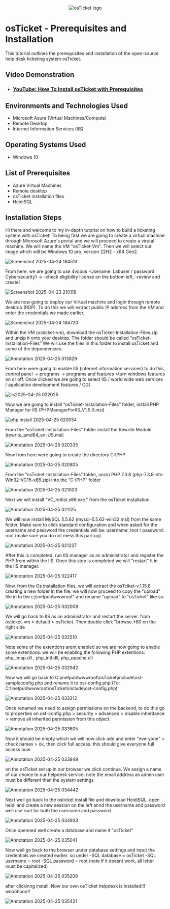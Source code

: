 <p align="center">
<img src="https://i.imgur.com/Clzj7Xs.png" alt="osTicket logo"/>
</p>

<h1>osTicket - Prerequisites and Installation</h1>
This tutorial outlines the prerequisites and installation of the open-source help desk ticketing system osTicket.<br />


<h2>Video Demonstration</h2>

- ### [YouTube: How To Install osTicket with Prerequisites](https://www.youtube.com)

<h2>Environments and Technologies Used</h2>

- Microsoft Azure (Virtual Machines/Compute)
- Remote Desktop
- Internet Information Services (IIS)

<h2>Operating Systems Used </h2>

- Windows 10</b>

<h2>List of Prerequisites</h2>

- Azure Virtual Machines
- Remote desktop
- osTicket installation files
- HeidiSQL

<h2>Installation Steps</h2>

Hi there and welcome to my in-depth tutorial on how to build a ticketing system with osTicket! To being first we are going to create a virtual machine through Microsoft Azure's portal and we will proceed to create a virutal machine. We will name the VM "osTicket-Vm". Then we will select our image which will be Windows 10 pro, version 22H2 - x64 Gen2.

![Screenshot 2025-04-24 184513](https://github.com/user-attachments/assets/9115db74-8537-42d1-a18d-7a244d3eb9c3)


From here, we are going to use 4vcpus
-Usename: Labuser / password: Cybersecurity1 -> 
-check eligibility license on the bottom left, 
-review and create!

![Screenshot 2025-04-23 210116](https://github.com/user-attachments/assets/1a1001d5-f603-47fd-a368-1f2191173203)

We are now going to deploy our Virtual machine and login through remote desktop (RDP). To do this we will extract public IP address from the VM and enter the credentials we made earlier.

![Screenshot 2025-04-24 184720](https://github.com/user-attachments/assets/ffa860b8-a80c-4c03-a39b-78ed5ccd8666)

Within the VM (osticket-vm), download the osTicket-Installation-Files.zip and unzip it onto your desktop. The folder should be called “osTicket-Installation-Files”
We will use the files in this folder to install osTicket and some of the dependencies.

![Annotation 2025-04-25 013829](https://github.com/user-attachments/assets/c95beeb2-c2db-4852-a70c-5f8c149f676f)

From here were going to enable IIS (internet information services) to do this, control panel -> programs -> programs and features >turn windows features on or off. Once clicked we are going to select IIS / world wide web services / applicaiton development features / CGI

![iis2025-04-25 022025](https://github.com/user-attachments/assets/2b2abce2-9a55-4838-b76c-ec41b64fa2a5)

Now we are going to install “osTicket-Installation-Files” folder, install PHP Manager for IIS (PHPManagerForIIS_V1.5.0.msi)

![php install 2025-04-25 020054](https://github.com/user-attachments/assets/193e2382-10ca-4638-8a40-9626b598db6b)

From the “osTicket-Installation-Files” folder install the Rewrite Module (rewrite_amd64_en-US.msi)

![Annotation 2025-04-25 020335](https://github.com/user-attachments/assets/269678e9-f110-4476-b301-d25917d942da)

Now from here were going to create the directory C:\PHP

![Annotation 2025-04-25 020805](https://github.com/user-attachments/assets/0b0dd6bc-a1c7-4644-b2af-a536cfa59e90)

From the “osTicket-Installation-Files” folder, unzip PHP 7.3.8 (php-7.3.8-nts-Win32-VC15-x86.zip) into the “C:\PHP” folder

![Annotation 2025-04-25 021003](https://github.com/user-attachments/assets/a9053efb-3df1-4498-998f-4a671294663d)

Next we will install "VC_redist.x86.exe." from the osTicket installation.

![Annotation 2025-04-25 021125](https://github.com/user-attachments/assets/509c023e-6d60-4bd1-837e-51d668a356c7)

We will now install  MySQL 5.5.62 (mysql-5.5.62-win32.msi) from the same folder. Make sure to click standard configuration and when asked for the username and password the credentials will be: username: root / password: root (make sure you do not mess this part up).

![Annotation 2025-04-25 021227](https://github.com/user-attachments/assets/7a838788-43f2-4bf8-b12b-aa83a30aefa0)

After this is completed, run IIS manager as an administrator and register the PHP from within the IIS. Once this step is completed we will "restart" it in the IIS manager.

![Annotation 2025-04-25 022417](https://github.com/user-attachments/assets/18cd5872-4fd3-4412-86c2-cf1c46e433a7)

Now, from the Os installation files, we will extract the osTciket-v.1.15.8 creating a new folder in the file. we will now proceed to copy the "upload" file in to the c;\inetpub\wwwroot" and rename "upload" to "osTicket" like so.

![Annotation 2025-04-25 032008](https://github.com/user-attachments/assets/3cda4dc6-57bc-4625-9a13-57403c2e8d49)

We will go back to IIS as an administrator and restart the server. from osticket-vm > default > osTicket. Then double click "browse.*80 on the right side

![Annotation 2025-04-25 032510](https://github.com/user-attachments/assets/589fdb62-82f3-44b0-81d0-004bd568a42c)


Note some of the extentions arent enabled so we are now going to enable some extentions. we will be enabling the following PHP extentions: php_imap.dll , php_intl.dll, php_opache.dll

![Annotation 2025-04-25 032942](https://github.com/user-attachments/assets/d130b76f-6b52-4862-8e45-620402a4e3e9)


Now we will go back to C:\inetpub\wwwroot\osTicket\include\ost-sampleconfig.php and rename it to ost-config.php (To: C:\inetpub\wwwroot\osTicket\include\ost-config.php)

![Annotation 2025-04-25 033312](https://github.com/user-attachments/assets/9c261306-3a50-48b9-83eb-7c0ff7e2597e)

Once renamed we need to assign permissions on the backend, to do this go to properties on ost-config.php > security > advanced > disable inheritance > remove all inherited permission from this object.

![Annotation 2025-04-25 033605](https://github.com/user-attachments/assets/f53cb745-3c8d-428b-9dd4-9c2ffe630f04)


Now it should be empty which we will now click add and enter "everyone" > check names > ok, then click full access. this should give everyone full access now.

![Annotation 2025-04-25 033949](https://github.com/user-attachments/assets/0599c775-29d6-44e0-9699-09cbdd741ac4)

on the osTicket set up in our browser we click continue. We assign a name of our choice to our helpdesk service. note the email address as admin user must be different than the system settings

![Annotation 2025-04-25 034442](https://github.com/user-attachments/assets/b52e08b4-19f0-41a0-b6fb-358e4ed6ee24)

Next well go back to the osticket install file and download HeidiSQL. open heidi and create a new session on the left annd the username and password well use root for both the username and password.

![Annotation 2025-04-25 034933](https://github.com/user-attachments/assets/346c13c5-7ed1-4821-928d-9af6d91a57c1)


Once openned well create a database and name it "osTicket"

![Annotation 2025-04-25 035041](https://github.com/user-attachments/assets/d46ac779-4a84-4103-b738-8637f322b281)


Now well go back to the browser under database settings and input the credentials we created earlier. so under 
-SQL database = osTicket
-SQL username = root
-SQL password = root (note if it doesnt work, all letter must be capitalized)

![Annotation 2025-04-25 035209](https://github.com/user-attachments/assets/bcac7f2d-27bf-4219-9a30-3a0605a25813)

after clickinng install. Now our own osTicket helpdesk is installed!!! wooohooo!!

![Annotation 2025-04-25 035421](https://github.com/user-attachments/assets/f8d089a3-d2a9-4953-955d-1acc0cbc7105)

